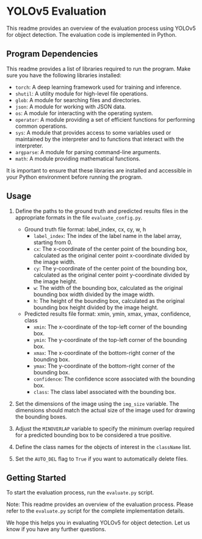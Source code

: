 # YOLOv5 Evaluation

This readme provides an overview of the evaluation process using YOLOv5 for object detection. The evaluation code is implemented in Python.

## Program Dependencies

This readme provides a list of libraries required to run the program. Make sure you have the following libraries installed:

- `torch`: A deep learning framework used for training and inference.
- `shutil`: A utility module for high-level file operations.
- `glob`: A module for searching files and directories.
- `json`: A module for working with JSON data.
- `os`: A module for interacting with the operating system.
- `operator`: A module providing a set of efficient functions for performing common operations.
- `sys`: A module that provides access to some variables used or maintained by the interpreter and to functions that interact with the interpreter.
- `argparse`: A module for parsing command-line arguments.
- `math`: A module providing mathematical functions.

It is important to ensure that these libraries are installed and accessible in your Python environment before running the program.



## Usage

1. Define the paths to the ground truth and predicted results files in the appropriate formats in the file `evaluate_config.py`.
    - Ground truth file format: label_index, cx, cy, w, h
        - `label_index`: The index of the label name in the label array, starting from 0.
        - `cx`: The x-coordinate of the center point of the bounding box, calculated as the original center point x-coordinate divided by the image width.
        - `cy`: The y-coordinate of the center point of the bounding box, calculated as the original center point y-coordinate divided by the image height.
        - `w`: The width of the bounding box, calculated as the original bounding box width divided by the image width.
        - `h`: The height of the bounding box, calculated as the original bounding box height divided by the image height.
    - Predicted results file format: xmin, ymin, xmax, ymax, confidence, class
        - `xmin`: The x-coordinate of the top-left corner of the bounding box.
        - `ymin`: The y-coordinate of the top-left corner of the bounding box.
        - `xmax`: The x-coordinate of the bottom-right corner of the bounding box.
        - `ymax`: The y-coordinate of the bottom-right corner of the bounding box.
        - `confidence`: The confidence score associated with the bounding box.
        - `class`: The class label associated with the bounding box.

2. Set the dimensions of the image using the `img_size` variable. The dimensions should match the actual size of the image used for drawing the bounding boxes.

3. Adjust the `MINOVERLAP` variable to specify the minimum overlap required for a predicted bounding box to be considered a true positive.

4. Define the class names for the objects of interest in the `className` list.

5. Set the `AUTO_DEL` flag to `True` if you want to automatically delete files.

## Getting Started

To start the evaluation process, run the `evaluate.py` script.

Note: This readme provides an overview of the evaluation process. Please refer to the `evaluate.py` script for the complete implementation details.

We hope this helps you in evaluating YOLOv5 for object detection. Let us know if you have any further questions.
